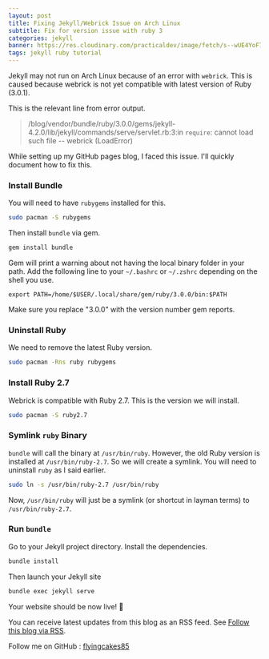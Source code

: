 ```yaml
---
layout: post
title: Fixing Jekyll/Webrick Issue on Arch Linux
subtitle: Fix for version issue with ruby 3
categories: jekyll
banner: https://res.cloudinary.com/practicaldev/image/fetch/s--wUE4YoF7--/c_imagga_scale,f_auto,fl_progressive,h_420,q_auto,w_1000/https://dev-to-uploads.s3.amazonaws.com/uploads/articles/6tybpuxfd06olr6eiuge.png
tags: jekyll ruby tutorial
---
```


Jekyll may not run on Arch Linux because of an error with `webrick`. This is caused because webrick is not yet compatible with latest version of Ruby (3.0.1).

This is the relevant line from error output.

> /blog/vendor/bundle/ruby/3.0.0/gems/jekyll-4.2.0/lib/jekyll/commands/serve/servlet.rb:3:in `require`: cannot load such file -- webrick (LoadError)

While setting up my GitHub pages blog, I faced this issue. I'll quickly document how to fix this.

### Install Bundle

You will need to have `rubygems` installed for this.

```sh
sudo pacman -S rubygems
```

Then install `bundle` via gem.

```sh
gem install bundle
```

Gem will print a warning about not having the local binary folder in your path. Add the following line to your `~/.bashrc` or `~/.zshrc` depending on the shell you use.

```
export PATH=/home/$USER/.local/share/gem/ruby/3.0.0/bin:$PATH
```

Make sure you replace "3.0.0" with the version number gem reports.

### Uninstall Ruby

We need to remove the latest Ruby version.

```sh
sudo pacman -Rns ruby rubygems
```

### Install Ruby 2.7

Webrick is compatible with Ruby 2.7. This is the version we will install.

```sh
sudo pacman -S ruby2.7
```

### Symlink `ruby` Binary

`bundle` will call the binary at `/usr/bin/ruby`. However, the old Ruby version is installed at `/usr/bin/ruby-2.7`. So we will create a symlink. You will need to uninstall `ruby` as I said earlier.

```sh
sudo ln -s /usr/bin/ruby-2.7 /usr/bin/ruby
```

Now, `/usr/bin/ruby` will just be a symlink (or shortcut in layman terms) to `/usr/bin/ruby-2.7`.

### Run `bundle`

Go to your Jekyll project directory. Install the dependencies.

```sh
bundle install
```

Then launch your Jekyll site

```sh
bundle exec jekyll serve
```

Your website should be now live! 🚀

You can receive latest updates from this blog as an RSS feed. See [Follow this blog via RSS](/blog/website/2021/05/23/follow-this-blog.html).

Follow me on GitHub : [flyingcakes85](https://github.com/flyingcakes85)
